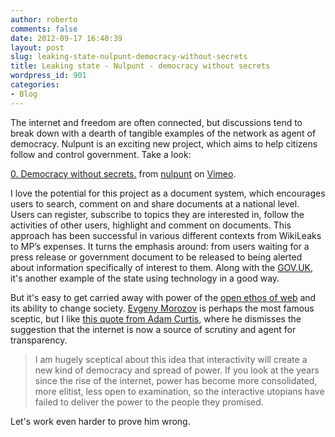 ```yaml
---
author: roberto
comments: false
date: 2012-09-17 16:40:39
layout: post
slug: leaking-state-nulpunt-democracy-without-secrets
title: Leaking state - Nulpunt - democracy without secrets
wordpress_id: 901
categories:
- Blog
---
```


The internet and freedom are often connected, but discussions tend to break down with a dearth of tangible examples of the network as agent of democracy. Nulpunt is an exciting new project, which aims to help citizens follow and control government. Take a look:  


[0. Democracy without secrets.](http://vimeo.com/43562090) from [nulpunt](http://vimeo.com/user12034399) on [Vimeo](http://vimeo.com).



I love the potential for this project as a document system, which encourages users to search, comment on and share documents at a national level. Users can register, subscribe to topics they are interested in, follow the activities of other users, highlight and comment on documents. This approach has been successful in various different contexts from WikiLeaks to MP’s expenses. It turns the emphasis around: from users waiting for a press release or government document to be released to being alerted about information specifically of interest to them. Along with the [GOV.UK](https://www.gov.uk/), it's another example of the state using technology in a good way.  

But it's easy to get carried away with power of the [open ethos of web](http://www.robertocarroll.com/2012/04/27/behind-closed-doors/) and its ability to change society. [Evgeny Morozov](https://twitter.com/evgenymorozov) is perhaps the most famous sceptic, but I like [this quote from Adam Curtis](http://www.guardian.co.uk/media/2012/aug/22/adam-curtis-edinburgh-tv-festival), where he dismisses the suggestion that the internet is now a source of scrutiny and agent for transparency. 

> I am hugely sceptical about this idea that interactivity will create a new kind of democracy and spread of power. If you look at the years since the rise of the internet, power has become more consolidated, more elitist, less open to examination, so the interactive utopians have failed to deliver the power to the people they promised.



Let's work even harder to prove him wrong.





